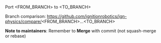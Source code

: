 Port <FROM_BRANCH> to <TO_BRANCH>

Branch comparison: https://github.com/ignitionrobotics/ign-physics/compare/<FROM_BRANCH>...<TO_BRANCH>

**Note to maintainers**: Remember to **Merge** with commit (not squash-merge
or rebase)
